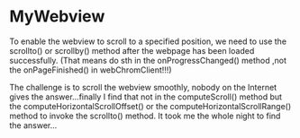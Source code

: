 MyWebview
=========
To enable the webview to scroll to a specified position, we need to use the scrollto() or scrollby() method after the
webpage has been loaded successfully. (That means do sth in the onProgressChanged() method ,not the onPageFinished() in
webChromClient!!!)

The challenge is to scroll the webview smoothly, nobody on the Internet gives the answer...finally I find that not in the
computeScroll() method but the computeHorizontalScrollOffset() or the computeHorizontalScrollRange() method to invoke the 
scrollto() method. It took me the whole night to find the answer...
